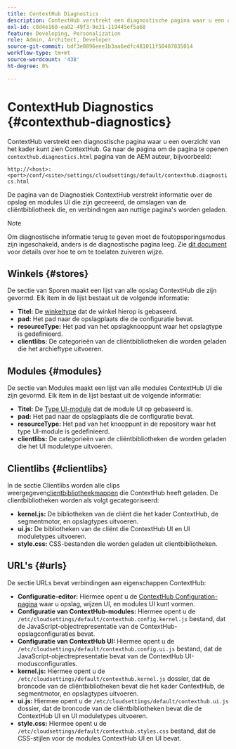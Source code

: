 ```yaml
---
title: ContextHub Diagnostics
description: ContextHub verstrekt een diagnostische pagina waar u een overzicht van het kader ContextHub kunt zien
exl-id: c8d4e160-ea02-49f3-9e31-119445ef5a68
feature: Developing, Personalization
role: Admin, Architect, Developer
source-git-commit: bdf3e0896eee1b3aa6edfc481011f50407835014
workflow-type: tm+mt
source-wordcount: '438'
ht-degree: 0%

---
```


# ContextHub Diagnostics {#contexthub-diagnostics}

ContextHub verstrekt een diagnostische pagina waar u een overzicht van het kader kunt zien ContextHub. Ga naar de pagina om de pagina te openen `contexthub.diagnostics.html` pagina van de AEM auteur, bijvoorbeeld:

`http://<host>:<port>/conf/<site>/settings/cloudsettings/default/contexthub.diagnostics.html`

De pagina van de Diagnostiek ContextHub verstrekt informatie over de opslag en modules UI die zijn gecreeerd, de omslagen van de cliëntbibliotheek die, en verbindingen aan nuttige pagina&#39;s worden geladen.

>[!NOTE]
>
>Om diagnostische informatie terug te geven moet de foutopsporingsmodus zijn ingeschakeld, anders is de diagnostische pagina leeg. Zie [dit document](configuring-contexthub.md#debugging-contexthub) voor details over hoe te om te toelaten zuiveren wijze.

## Winkels {#stores}

De sectie van Sporen maakt een lijst van alle opslag ContextHub die zijn gevormd. Elk item in de lijst bestaat uit de volgende informatie:

* **Titel:** De [winkeltype](sample-stores.md) dat de winkel hierop is gebaseerd.
* **pad:** Het pad naar de opslagplaats die de configuratie bevat.
* **resourceType:** Het pad van het opslagknooppunt waar het opslagtype is gedefinieerd.
* **clientlibs:** De categorieën van de cliëntbibliotheken die worden geladen die het archieftype uitvoeren.

## Modules {#modules}

De sectie van Modules maakt een lijst van alle modules ContextHub UI die zijn gevormd. Elk item in de lijst bestaat uit de volgende informatie:

* **Titel:** De [Type UI-module](sample-modules.md) dat de module UI op gebaseerd is.
* **pad:** Het pad naar de opslagplaats die de configuratie bevat.
* **resourceType:** Het pad van het knooppunt in de repository waar het type UI-module is gedefinieerd.
* **clientlibs:** De categorieën van de cliëntbibliotheken die worden geladen die het UI moduletype uitvoeren.

## Clientlibs {#clientlibs}

In de sectie Clientlibs worden alle clips weergegeven[clientbibliotheekmappen](/help/implementing/developing/introduction/clientlibs.md) die ContextHub heeft geladen. De clientbibliotheken worden als volgt gecategoriseerd:

* **kernel.js:** De bibliotheken van de cliënt die het kader ContextHub, de segmentmotor, en opslagtypes uitvoeren.
* **ui.js:** De bibliotheken van de cliënt die ContextHub UI en UI moduletypes uitvoeren.
* **style.css:** CSS-bestanden die worden geladen uit clientbibliotheken.

## URL&#39;s {#urls}

De sectie URLs bevat verbindingen aan eigenschappen ContextHub:

* **Configuratie-editor:** Hiermee opent u de [ContextHub Configuration-pagina](configuring-contexthub.md) waar u opslag, wijzen UI, en modules UI kunt vormen.
* **Configuratie van ContextHub-modules:** Hiermee opent u de `/etc/cloudsettings/default/contexthub.config.kernel.js` bestand, dat de JavaScript-objectrepresentatie van de ContextHub-opslagconfiguraties bevat.
* **Configuratie van ContextHub UI:** Hiermee opent u de `/etc/cloudsettings/default/contexthub.config.ui.js` bestand, dat de JavaScript-objectrepresentatie bevat van de ContextHub UI-modusconfiguraties.
* **kernel.js:** Hiermee opent u de `/etc/cloudsettings/default/contexthub.kernel.js` dossier, dat de broncode van de cliëntbibliotheken bevat die het kader ContextHub, de segmentmotor, en opslagtypes uitvoeren.
* **ui.js:** Hiermee opent u de `/etc/cloudsettings/default/contexthub.ui.js` dossier, dat de broncode van de cliëntbibliotheken bevat die de ContextHub UI en UI moduletypes uitvoeren.
* **style.css:** Hiermee opent u de `/etc/cloudsettings/default/contexthub.styles.css` bestand, dat de CSS-stijlen voor de modules ContextHub UI en UI bevat.
